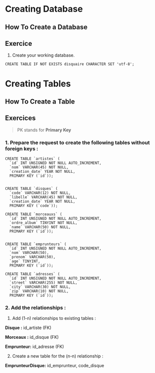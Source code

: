 # Creating Database

## How To Create a Database

## Exercice
1. Create your working database.

```
CREATE TABLE IF NOT EXISTS disquaire CHARACTER SET 'utf-8';
```

# Creating Tables

## How To Create a Table

## Exercices
> PK stands for **Primary Key**
### 1. **Prepare** the request to create the following tables **without foreign keys** :

```
CREATE TABLE `artistes` (
  `id` INT UNSIGNED NOT NULL AUTO_INCREMENT,
  `nom` VARCHAR(45) NOT NULL,
  `creation_date` YEAR NOT NULL,
  PRIMARY KEY (`id`));


CREATE TABLE `disques` (
  `code` VARCHAR(12) NOT NULL,
  `libelle` VARCHAR(45) NOT NULL,
  `creation_date` YEAR NOT NULL,
  PRIMARY KEY (`code`));

CREATE TABLE `morceauxs` (
  `id` INT UNSIGNED NOT NULL AUTO_INCREMENT,
  `ordre_album` TINYINT NOT NULL,
  `name` VARCHAR(50) NOT NULL,
  PRIMARY KEY (`id`));


CREATE TABLE `emprunteurs` (
  `id` INT UNSIGNED NOT NULL AUTO_INCREMENT,
  `nom` VARCHAR(50),
  `prenom` VARCHAR(50),
  `age` TINYINT,
  PRIMARY KEY (`id`));

CREATE TABLE `adresses` (
  `id` INT UNSIGNED NOT NULL AUTO_INCREMENT,
  `street` VARCHAR(255) NOT NULL,
  `city` VARCHAR(30) NOT NULL,
  `zip` VARCHAR(10) NOT NULL,
  PRIMARY KEY (`id`));
```

### 2. Add the relationships :

1. Add (1-n) relationships to existing tables :

**Disque :** id_artiste (FK)

**Morceaux :**  id_disque (FK)

**Emprunteur:** id_adresse (FK)

2. Create a new table for the (n-n) relationship :

**EmprunteurDisque:** id_emprunteur, code_disque